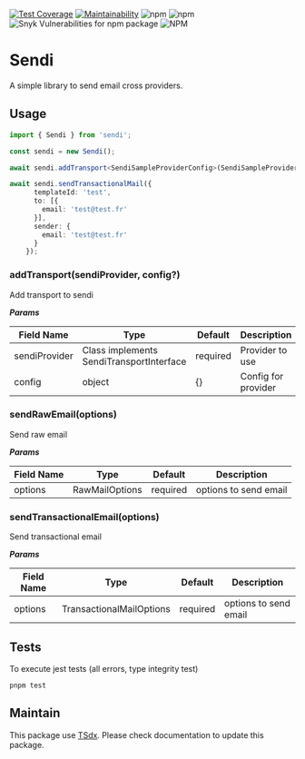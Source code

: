 [![Test Coverage](https://api.codeclimate.com/v1/badges/6be8e53efc66aabc6a5e/test_coverage)](https://codeclimate.com/github/flexper/sendi/test_coverage) [![Maintainability](https://api.codeclimate.com/v1/badges/6be8e53efc66aabc6a5e/maintainability)](https://codeclimate.com/github/flexper/sendi/maintainability) ![npm](https://img.shields.io/npm/v/sendi) ![npm](https://img.shields.io/npm/dm/sendi) ![Snyk Vulnerabilities for npm package](https://img.shields.io/snyk/vulnerabilities/npm/sendi) ![NPM](https://img.shields.io/npm/l/sendi)

# Sendi

A simple library to send email cross providers.

## Usage

```typescript
import { Sendi } from 'sendi';

const sendi = new Sendi();

await sendi.addTransport<SendiSampleProviderConfig>(SendiSampleProvider, {});

await sendi.sendTransactionalMail({
      templateId: 'test',
      to: [{
        email: 'test@test.fr'
      }],
      sender: {
        email: 'test@test.fr'
      }
    });
```

### addTransport(sendiProvider, config?)

Add transport to sendi

***Params***

| Field Name    | Type                                     | Default  | Description         |
| ------------- | ---------------------------------------- | -------- | ------------------- |
| sendiProvider | Class implements SendiTransportInterface | required | Provider to use     |
| config        | object                                   | {}       | Config for provider |

### sendRawEmail(options)

Send raw email

***Params***

| Field Name | Type           | Default  | Description           |
| ---------- | -------------- | -------- | --------------------- |
| options    | RawMailOptions | required | options to send email |

### sendTransactionalEmail(options)

Send transactional email

***Params***

| Field Name | Type                     | Default  | Description           |
| ---------- | ------------------------ | -------- | --------------------- |
| options    | TransactionalMailOptions | required | options to send email |

## Tests

To execute jest tests (all errors, type integrity test)

```
pnpm test
```

## Maintain

This package use [TSdx](https://github.com/jaredpalmer/tsdx). Please check documentation to update this package.
